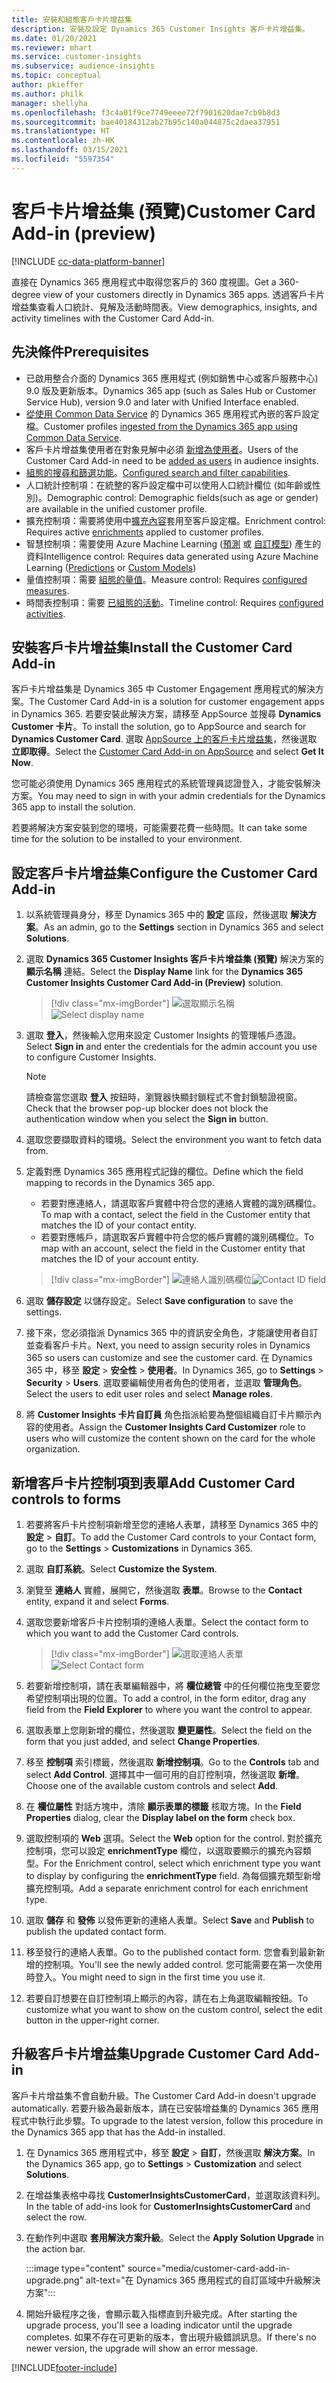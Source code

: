 ```yaml
---
title: 安裝和組態客戶卡片增益集
description: 安裝及設定 Dynamics 365 Customer Insights 客戶卡片增益集。
ms.date: 01/20/2021
ms.reviewer: mhart
ms.service: customer-insights
ms.subservice: audience-insights
ms.topic: conceptual
author: pkieffer
ms.author: philk
manager: shellyha
ms.openlocfilehash: f3c4a01f9ce7749eeee72f7901620dae7cb9b8d3
ms.sourcegitcommit: bae40184312ab27b95c140a044875c2daea37951
ms.translationtype: HT
ms.contentlocale: zh-HK
ms.lasthandoff: 03/15/2021
ms.locfileid: "5597354"
---
```

# <a name="customer-card-add-in-preview"></a><span data-ttu-id="759a1-103">客戶卡片增益集 (預覽)</span><span class="sxs-lookup"><span data-stu-id="759a1-103">Customer Card Add-in (preview)</span></span>

[!INCLUDE [cc-data-platform-banner](../includes/cc-data-platform-banner.md)]

<span data-ttu-id="759a1-104">直接在 Dynamics 365 應用程式中取得您客戶的 360 度視圖。</span><span class="sxs-lookup"><span data-stu-id="759a1-104">Get a 360-degree view of your customers directly in Dynamics 365 apps.</span></span> <span data-ttu-id="759a1-105">透過客戶卡片增益集查看人口統計、見解及活動時間表。</span><span class="sxs-lookup"><span data-stu-id="759a1-105">View demographics, insights, and activity timelines with the Customer Card Add-in.</span></span>

## <a name="prerequisites"></a><span data-ttu-id="759a1-106">先決條件</span><span class="sxs-lookup"><span data-stu-id="759a1-106">Prerequisites</span></span>

- <span data-ttu-id="759a1-107">已啟用整合介面的 Dynamics 365 應用程式 (例如銷售中心或客戶服務中心) 9.0 版及更新版本。</span><span class="sxs-lookup"><span data-stu-id="759a1-107">Dynamics 365 app (such as Sales Hub or Customer Service Hub), version 9.0 and later with Unified Interface enabled.</span></span>
- <span data-ttu-id="759a1-108">[從使用 Common Data Service](connect-power-query.md) 的 Dynamics 365 應用程式內嵌的客戶設定檔。</span><span class="sxs-lookup"><span data-stu-id="759a1-108">Customer profiles [ingested from the Dynamics 365 app using Common Data Service](connect-power-query.md).</span></span>
- <span data-ttu-id="759a1-109">客戶卡片增益集使用者在對象見解中必須 [新增為使用者](permissions.md)。</span><span class="sxs-lookup"><span data-stu-id="759a1-109">Users of the Customer Card Add-in need to be [added as users](permissions.md) in audience insights.</span></span>
- <span data-ttu-id="759a1-110">[組態的搜尋和篩選功能](search-filter-index.md)。</span><span class="sxs-lookup"><span data-stu-id="759a1-110">[Configured search and filter capabilities](search-filter-index.md).</span></span>
- <span data-ttu-id="759a1-111">人口統計控制項：在統整的客戶設定檔中可以使用人口統計欄位 (如年齡或性別)。</span><span class="sxs-lookup"><span data-stu-id="759a1-111">Demographic control: Demographic fields(such as age or gender) are available in the unified customer profile.</span></span>
- <span data-ttu-id="759a1-112">擴充控制項：需要將使用中[擴充內容](enrichment-hub.md)套用至客戶設定檔。</span><span class="sxs-lookup"><span data-stu-id="759a1-112">Enrichment control: Requires active [enrichments](enrichment-hub.md) applied to customer profiles.</span></span>
- <span data-ttu-id="759a1-113">智慧控制項：需要使用 Azure Machine Learning ([預測](predictions.md) 或 [自訂模型](custom-models.md)) 產生的資料</span><span class="sxs-lookup"><span data-stu-id="759a1-113">Intelligence control: Requires data generated using Azure Machine Learning ([Predictions](predictions.md) or [Custom Models](custom-models.md))</span></span>
- <span data-ttu-id="759a1-114">量值控制項：需要 [組態的量值](measures.md)。</span><span class="sxs-lookup"><span data-stu-id="759a1-114">Measure control: Requires [configured measures](measures.md).</span></span>
- <span data-ttu-id="759a1-115">時間表控制項：需要 [已組態的活動](activities.md)。</span><span class="sxs-lookup"><span data-stu-id="759a1-115">Timeline control: Requires [configured activities](activities.md).</span></span>

## <a name="install-the-customer-card-add-in"></a><span data-ttu-id="759a1-116">安裝客戶卡片增益集</span><span class="sxs-lookup"><span data-stu-id="759a1-116">Install the Customer Card Add-in</span></span>

<span data-ttu-id="759a1-117">客戶卡片增益集是 Dynamics 365 中 Customer Engagement 應用程式的解決方案。</span><span class="sxs-lookup"><span data-stu-id="759a1-117">The Customer Card Add-in is a solution for customer engagement apps in Dynamics 365.</span></span> <span data-ttu-id="759a1-118">若要安裝此解決方案，請移至 AppSource 並搜尋 **Dynamics Customer 卡片**。</span><span class="sxs-lookup"><span data-stu-id="759a1-118">To install the solution, go to AppSource and search for **Dynamics Customer Card**.</span></span> <span data-ttu-id="759a1-119">選取 [AppSource 上的客戶卡片增益集](https://appsource.microsoft.com/product/dynamics-365/mscrm.dynamics_365_customer_insights_customer_card_addin?tab=Overview)，然後選取 **立即取得**。</span><span class="sxs-lookup"><span data-stu-id="759a1-119">Select the [Customer Card Add-in on AppSource](https://appsource.microsoft.com/product/dynamics-365/mscrm.dynamics_365_customer_insights_customer_card_addin?tab=Overview) and select **Get It Now**.</span></span>

<span data-ttu-id="759a1-120">您可能必須使用 Dynamics 365 應用程式的系統管理員認證登入，才能安裝解決方案。</span><span class="sxs-lookup"><span data-stu-id="759a1-120">You may need to sign in with your admin credentials for the Dynamics 365 app to install the solution.</span></span>

<span data-ttu-id="759a1-121">若要將解決方案安裝到您的環境，可能需要花費一些時間。</span><span class="sxs-lookup"><span data-stu-id="759a1-121">It can take some time for the solution to be installed to your environment.</span></span>

## <a name="configure-the-customer-card-add-in"></a><span data-ttu-id="759a1-122">設定客戶卡片增益集</span><span class="sxs-lookup"><span data-stu-id="759a1-122">Configure the Customer Card Add-in</span></span>

1. <span data-ttu-id="759a1-123">以系統管理員身分，移至 Dynamics 365 中的 **設定** 區段，然後選取 **解決方案**。</span><span class="sxs-lookup"><span data-stu-id="759a1-123">As an admin, go to the **Settings** section in Dynamics 365 and select **Solutions**.</span></span>

1. <span data-ttu-id="759a1-124">選取 **Dynamics 365 Customer Insights 客戶卡片增益集 (預覽)** 解決方案的 **顯示名稱** 連結。</span><span class="sxs-lookup"><span data-stu-id="759a1-124">Select the **Display Name** link for the **Dynamics 365 Customer Insights Customer Card Add-in (Preview)** solution.</span></span>

   > [!div class="mx-imgBorder"]
   > <span data-ttu-id="759a1-125">![選取顯示名稱](media/select-display-name.png "選取顯示名稱")</span><span class="sxs-lookup"><span data-stu-id="759a1-125">![Select display name](media/select-display-name.png "Select display name")</span></span>

1. <span data-ttu-id="759a1-126">選取 **登入**，然後輸入您用來設定 Customer Insights 的管理帳戶憑證。</span><span class="sxs-lookup"><span data-stu-id="759a1-126">Select **Sign in** and enter the credentials for the admin account you use to configure Customer Insights.</span></span>

   > [!NOTE]
   > <span data-ttu-id="759a1-127">請檢查當您選取 **登入** 按鈕時，瀏覽器快顯封鎖程式不會封鎖驗證視窗。</span><span class="sxs-lookup"><span data-stu-id="759a1-127">Check that the browser pop-up blocker does not block the authentication window when you select the **Sign in** button.</span></span>

1. <span data-ttu-id="759a1-128">選取您要擷取資料的環境。</span><span class="sxs-lookup"><span data-stu-id="759a1-128">Select the environment you want to fetch data from.</span></span>

1. <span data-ttu-id="759a1-129">定義對應 Dynamics 365 應用程式記錄的欄位。</span><span class="sxs-lookup"><span data-stu-id="759a1-129">Define which the field mapping to records in the Dynamics 365 app.</span></span>
   - <span data-ttu-id="759a1-130">若要對應連絡人，請選取客戶實體中符合您的連絡人實體的識別碼欄位。</span><span class="sxs-lookup"><span data-stu-id="759a1-130">To map with a contact, select the field in the Customer entity that matches the ID of your contact entity.</span></span>
   - <span data-ttu-id="759a1-131">若要對應帳戶，請選取客戶實體中符合您的帳戶實體的識別碼欄位。</span><span class="sxs-lookup"><span data-stu-id="759a1-131">To map with an account, select the field in the Customer entity that matches the ID of your account entity.</span></span>

   > [!div class="mx-imgBorder"]
   > <span data-ttu-id="759a1-132">![連絡人識別碼欄位](media/contact-id-field.png "連絡人識別碼欄位")</span><span class="sxs-lookup"><span data-stu-id="759a1-132">![Contact ID field](media/contact-id-field.png "Contact ID field")</span></span>

1. <span data-ttu-id="759a1-133">選取 **儲存設定** 以儲存設定。</span><span class="sxs-lookup"><span data-stu-id="759a1-133">Select **Save configuration** to save the settings.</span></span>

1. <span data-ttu-id="759a1-134">接下來，您必須指派 Dynamics 365 中的資訊安全角色，才能讓使用者自訂並查看客戶卡片。</span><span class="sxs-lookup"><span data-stu-id="759a1-134">Next, you need to assign security roles in Dynamics 365 so users can customize and see the customer card.</span></span> <span data-ttu-id="759a1-135">在 Dynamics 365 中，移至 **設定** > **安全性** > **使用者**。</span><span class="sxs-lookup"><span data-stu-id="759a1-135">In Dynamics 365, go to **Settings** > **Security** > **Users**.</span></span> <span data-ttu-id="759a1-136">選取要編輯使用者角色的使用者，並選取 **管理角色**。</span><span class="sxs-lookup"><span data-stu-id="759a1-136">Select the users to edit user roles and select **Manage roles**.</span></span>

1. <span data-ttu-id="759a1-137">將 **Customer Insights 卡片自訂員** 角色指派給要為整個組織自訂卡片顯示內容的使用者。</span><span class="sxs-lookup"><span data-stu-id="759a1-137">Assign the **Customer Insights Card Customizer** role to users who will customize the content shown on the card for the whole organization.</span></span>

## <a name="add-customer-card-controls-to-forms"></a><span data-ttu-id="759a1-138">新增客戶卡片控制項到表單</span><span class="sxs-lookup"><span data-stu-id="759a1-138">Add Customer Card controls to forms</span></span>
  
1. <span data-ttu-id="759a1-139">若要將客戶卡片控制項新增至您的連絡人表單，請移至 Dynamics 365 中的 **設定** > **自訂**。</span><span class="sxs-lookup"><span data-stu-id="759a1-139">To add the Customer Card controls to your Contact form, go to the **Settings** > **Customizations** in Dynamics 365.</span></span>

1. <span data-ttu-id="759a1-140">選取 **自訂系統**。</span><span class="sxs-lookup"><span data-stu-id="759a1-140">Select **Customize the System**.</span></span>

1. <span data-ttu-id="759a1-141">瀏覽至 **連絡人** 實體，展開它，然後選取 **表單**。</span><span class="sxs-lookup"><span data-stu-id="759a1-141">Browse to the **Contact** entity, expand it and select **Forms**.</span></span>

1. <span data-ttu-id="759a1-142">選取您要新增客戶卡片控制項的連絡人表單。</span><span class="sxs-lookup"><span data-stu-id="759a1-142">Select the contact form to which you want to add the Customer Card controls.</span></span>

    > [!div class="mx-imgBorder"]
    > <span data-ttu-id="759a1-143">![選取連絡人表單](media/contact-active-forms.png "選取連絡人表單")</span><span class="sxs-lookup"><span data-stu-id="759a1-143">![Select Contact form](media/contact-active-forms.png "Select Contact form")</span></span>

1. <span data-ttu-id="759a1-144">若要新增控制項，請在表單編輯器中，將 **欄位總管** 中的任何欄位拖曳至要您希望控制項出現的位置。</span><span class="sxs-lookup"><span data-stu-id="759a1-144">To add a control, in the form editor, drag any field from the **Field Explorer** to where you want the control to appear.</span></span>

1. <span data-ttu-id="759a1-145">選取表單上您剛新增的欄位，然後選取 **變更屬性**。</span><span class="sxs-lookup"><span data-stu-id="759a1-145">Select the field on the form that you just added, and select **Change Properties**.</span></span>

1. <span data-ttu-id="759a1-146">移至 **控制項** 索引標籤，然後選取 **新增控制項**。</span><span class="sxs-lookup"><span data-stu-id="759a1-146">Go to the **Controls** tab and select **Add Control**.</span></span> <span data-ttu-id="759a1-147">選擇其中一個可用的自訂控制項，然後選取 **新增**。</span><span class="sxs-lookup"><span data-stu-id="759a1-147">Choose one of the available custom controls and select **Add**.</span></span>

1. <span data-ttu-id="759a1-148">在 **欄位屬性** 對話方塊中，清除 **顯示表單的標籤** 核取方塊。</span><span class="sxs-lookup"><span data-stu-id="759a1-148">In the **Field Properties** dialog, clear the **Display label on the form** check box.</span></span>

1. <span data-ttu-id="759a1-149">選取控制項的 **Web** 選項。</span><span class="sxs-lookup"><span data-stu-id="759a1-149">Select the **Web** option for the control.</span></span> <span data-ttu-id="759a1-150">對於擴充控制項，您可以設定 **enrichmentType** 欄位，以選取要顯示的擴充內容類型。</span><span class="sxs-lookup"><span data-stu-id="759a1-150">For the Enrichment control, select which enrichment type you want to display by configuring the **enrichmentType** field.</span></span> <span data-ttu-id="759a1-151">為每個擴充類型新增擴充控制項。</span><span class="sxs-lookup"><span data-stu-id="759a1-151">Add a separate enrichment control for each enrichment type.</span></span>

1. <span data-ttu-id="759a1-152">選取 **儲存** 和 **發佈** 以發佈更新的連絡人表單。</span><span class="sxs-lookup"><span data-stu-id="759a1-152">Select **Save** and **Publish** to publish the updated contact form.</span></span>

1. <span data-ttu-id="759a1-153">移至發行的連絡人表單。</span><span class="sxs-lookup"><span data-stu-id="759a1-153">Go to the published contact form.</span></span> <span data-ttu-id="759a1-154">您會看到最新新增的控制項。</span><span class="sxs-lookup"><span data-stu-id="759a1-154">You'll see the newly added control.</span></span> <span data-ttu-id="759a1-155">您可能需要在第一次使用時登入。</span><span class="sxs-lookup"><span data-stu-id="759a1-155">You might need to sign in the first time you use it.</span></span>

1. <span data-ttu-id="759a1-156">若要自訂想要在自訂控制項上顯示的內容，請在右上角選取編輯按鈕。</span><span class="sxs-lookup"><span data-stu-id="759a1-156">To customize what you want to show on the custom control, select the edit button in the upper-right corner.</span></span>

## <a name="upgrade-customer-card-add-in"></a><span data-ttu-id="759a1-157">升級客戶卡片增益集</span><span class="sxs-lookup"><span data-stu-id="759a1-157">Upgrade Customer Card Add-in</span></span>
<span data-ttu-id="759a1-158">客戶卡片增益集不會自動升級。</span><span class="sxs-lookup"><span data-stu-id="759a1-158">The Customer Card Add-in doesn't upgrade automatically.</span></span> <span data-ttu-id="759a1-159">若要升級為最新版本，請在已安裝增益集的 Dynamics 365 應用程式中執行此步驟。</span><span class="sxs-lookup"><span data-stu-id="759a1-159">To upgrade to the latest version, follow this procedure in the Dynamics 365 app that has the Add-in installed.</span></span>

1. <span data-ttu-id="759a1-160">在 Dynamics 365 應用程式中，移至 **設定** > **自訂**，然後選取 **解決方案**。</span><span class="sxs-lookup"><span data-stu-id="759a1-160">In the Dynamics 365 app, go to **Settings** > **Customization** and select **Solutions**.</span></span>

1. <span data-ttu-id="759a1-161">在增益集表格中尋找 **CustomerInsightsCustomerCard**，並選取該資料列。</span><span class="sxs-lookup"><span data-stu-id="759a1-161">In the table of add-ins look for **CustomerInsightsCustomerCard** and select the row.</span></span>

1. <span data-ttu-id="759a1-162">在動作列中選取 **套用解決方案升級**。</span><span class="sxs-lookup"><span data-stu-id="759a1-162">Select the **Apply Solution Upgrade** in the action bar.</span></span>

   :::image type="content" source="media/customer-card-add-in-upgrade.png" alt-text="在 Dynamics 365 應用程式的自訂區域中升級解決方案":::

1. <span data-ttu-id="759a1-164">開始升級程序之後，會顯示載入指標直到升級完成。</span><span class="sxs-lookup"><span data-stu-id="759a1-164">After starting the upgrade process, you'll see a loading indicator until the upgrade completes.</span></span> <span data-ttu-id="759a1-165">如果不存在可更新的版本，會出現升級錯誤訊息。</span><span class="sxs-lookup"><span data-stu-id="759a1-165">If there's no newer version, the upgrade will show an error message.</span></span>


[!INCLUDE[footer-include](../includes/footer-banner.md)]